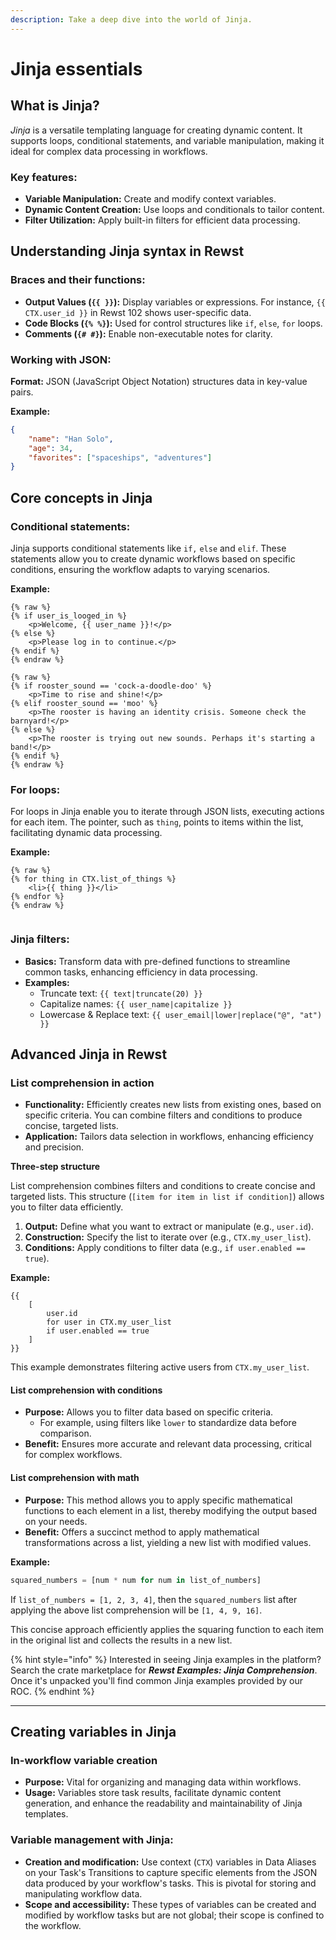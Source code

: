 ```yaml
---
description: Take a deep dive into the world of Jinja.
---
```


# Jinja essentials

## **What is Jinja?**

_Jinja_ is a versatile templating language for creating dynamic content. It supports loops, conditional statements, and variable manipulation, making it ideal for complex data processing in workflows.

### Key features:

* **Variable Manipulation:** Create and modify context variables.
* **Dynamic Content Creation:** Use loops and conditionals to tailor content.
* **Filter Utilization:** Apply built-in filters for efficient data processing.

## Understanding Jinja syntax in Rewst

### Braces and their functions:

* **Output Values (`{{ }}`):** Display variables or expressions. For instance, `{{ CTX.user_id }}` in Rewst 102 shows user-specific data.
* **Code Blocks (`{% %}`):** Used for control structures like `if`, `else`, `for` loops.
* **Comments (`{# #}`):** Enable non-executable notes for clarity.

### Working with JSON:

**Format:** JSON (JavaScript Object Notation) structures data in key-value pairs.

**Example:**

```json
{
    "name": "Han Solo",
    "age": 34,
    "favorites": ["spaceships", "adventures"]
}
```

## Core concepts in Jinja

### Conditional statements:

Jinja supports conditional statements like `if,` `else` and `elif`. These statements allow you to create dynamic workflows based on specific conditions, ensuring the workflow adapts to varying scenarios.

**Example:**

```django
{% raw %}
{% if user_is_looged_in %}
    <p>Welcome, {{ user_name }}!</p>
{% else %} 
    <p>Please log in to continue.</p>
{% endif %}
{% endraw %}

```

```django
{% raw %}
{% if rooster_sound == 'cock-a-doodle-doo' %}
    <p>Time to rise and shine!</p>
{% elif rooster_sound == 'moo' %}
    <p>The rooster is having an identity crisis. Someone check the barnyard!</p>
{% else %} 
    <p>The rooster is trying out new sounds. Perhaps it's starting a band!</p>
{% endif %}
{% endraw %}

```

### For loops:

For loops in Jinja enable you to iterate through JSON lists, executing actions for each item. The pointer, such as `thing`, points to items within the list, facilitating dynamic data processing.

**Example:**

```django
{% raw %}
{% for thing in CTX.list_of_things %}
    <li>{{ thing }}</li>
{% endfor %}
{% endraw %}


```

### Jinja filters:

* **Basics:** Transform data with pre-defined functions to streamline common tasks, enhancing efficiency in data processing.
* **Examples:**
  * Truncate text: `{{ text|truncate(20) }}`
  * Capitalize names: `{{ user_name|capitalize }}`
  * Lowercase & Replace text: `{{ user_email|lower|replace("@", "at") }}`

## Advanced Jinja in Rewst

### List comprehension in action

* **Functionality:** Efficiently creates new lists from existing ones, based on specific criteria. You can combine filters and conditions to produce concise, targeted lists.
* **Application:** Tailors data selection in workflows, enhancing efficiency and precision.

**Three-step structure**

List comprehension combines filters and conditions to create concise and targeted lists. This structure (`[item for item in list if condition]`) allows you to filter data efficiently.

1. **Output:** Define what you want to extract or manipulate (e.g., `user.id`).
2. **Construction:** Specify the list to iterate over (e.g., `CTX.my_user_list`).
3. **Conditions:** Apply conditions to filter data (e.g., `if user.enabled == true`).

**Example:**

```django
{{ 
    [
        user.id
        for user in CTX.my_user_list
        if user.enabled == true
    ]
}}
```

This example demonstrates filtering active users from `CTX.my_user_list`.

#### List comprehension with conditions

* **Purpose:** Allows you to filter data based on specific criteria.
  * For example, using filters like `lower` to standardize data before comparison.
* **Benefit:** Ensures more accurate and relevant data processing, critical for complex workflows.

#### List comprehension with math

* **Purpose:** This method allows you to apply specific mathematical functions to each element in a list, thereby modifying the output based on your needs.
* **Benefit:** Offers a succinct method to apply mathematical transformations across a list, yielding a new list with modified values.

**Example:**

```python
squared_numbers = [num * num for num in list_of_numbers]
```

If `list_of_numbers = [1, 2, 3, 4]`, then the `squared_numbers` list after applying the above list comprehension will be `[1, 4, 9, 16]`.

This concise approach efficiently applies the squaring function to each item in the original list and collects the results in a new list.

{% hint style="info" %}
Interested in seeing Jinja examples in the platform? Search the crate marketplace for _**Rewst Examples: Jinja Comprehension**_. Once it's unpacked you'll find common Jinja examples provided by our ROC.
{% endhint %}

***

## **Creating variables in Jinja**

### **In-workflow variable creation**

* **Purpose:** Vital for organizing and managing data within workflows.
* **Usage:** Variables store task results, facilitate dynamic content generation, and enhance the readability and maintainability of Jinja templates.

### **Variable management with Jinja:**

* **Creation and modification:** Use context (`CTX`) variables in Data Aliases on your Task's Transitions to capture specific elements from the JSON data produced by your workflow's tasks. This is pivotal for storing and manipulating workflow data.
* **Scope and accessibility:** These types of variables can be created and modified by workflow tasks but are not global; their scope is confined to the workflow.
